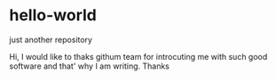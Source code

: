 # hello-world
just another repository 

Hi,
I would like to thaks githum team for introcuting me with such good software and that' why I am writing.
Thanks
